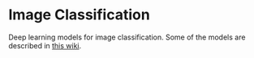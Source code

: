 # Image Classification
Deep learning models for image classification. Some of the models are described in [this wiki](https://github.com/athenas-lab/image_classification/wiki).
